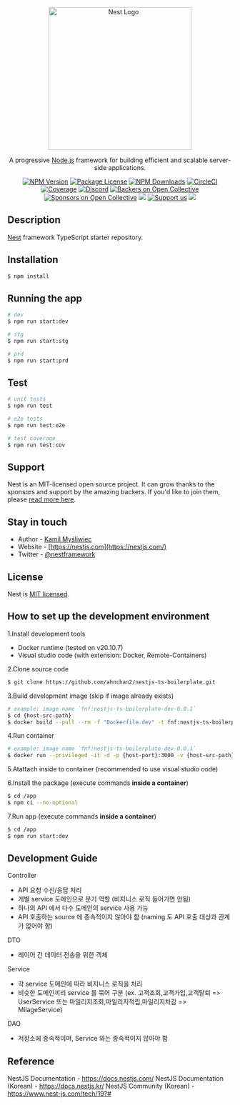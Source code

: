 <p align="center">
  <a href="http://nestjs.com/" target="blank"><img src="https://nestjs.com/img/logo_text.svg" width="320" alt="Nest Logo" /></a>
</p>

[circleci-image]: https://img.shields.io/circleci/build/github/nestjs/nest/master?token=abc123def456
[circleci-url]: https://circleci.com/gh/nestjs/nest

  <p align="center">A progressive <a href="http://nodejs.org" target="_blank">Node.js</a> framework for building efficient and scalable server-side applications.</p>
    <p align="center">
<a href="https://www.npmjs.com/~nestjscore" target="_blank"><img src="https://img.shields.io/npm/v/@nestjs/core.svg" alt="NPM Version" /></a>
<a href="https://www.npmjs.com/~nestjscore" target="_blank"><img src="https://img.shields.io/npm/l/@nestjs/core.svg" alt="Package License" /></a>
<a href="https://www.npmjs.com/~nestjscore" target="_blank"><img src="https://img.shields.io/npm/dm/@nestjs/common.svg" alt="NPM Downloads" /></a>
<a href="https://circleci.com/gh/nestjs/nest" target="_blank"><img src="https://img.shields.io/circleci/build/github/nestjs/nest/master" alt="CircleCI" /></a>
<a href="https://coveralls.io/github/nestjs/nest?branch=master" target="_blank"><img src="https://coveralls.io/repos/github/nestjs/nest/badge.svg?branch=master#9" alt="Coverage" /></a>
<a href="https://discord.gg/G7Qnnhy" target="_blank"><img src="https://img.shields.io/badge/discord-online-brightgreen.svg" alt="Discord"/></a>
<a href="https://opencollective.com/nest#backer" target="_blank"><img src="https://opencollective.com/nest/backers/badge.svg" alt="Backers on Open Collective" /></a>
<a href="https://opencollective.com/nest#sponsor" target="_blank"><img src="https://opencollective.com/nest/sponsors/badge.svg" alt="Sponsors on Open Collective" /></a>
  <a href="https://paypal.me/kamilmysliwiec" target="_blank"><img src="https://img.shields.io/badge/Donate-PayPal-ff3f59.svg"/></a>
    <a href="https://opencollective.com/nest#sponsor"  target="_blank"><img src="https://img.shields.io/badge/Support%20us-Open%20Collective-41B883.svg" alt="Support us"></a>
  <a href="https://twitter.com/nestframework" target="_blank"><img src="https://img.shields.io/twitter/follow/nestframework.svg?style=social&label=Follow"></a>
</p>
  <!--[![Backers on Open Collective](https://opencollective.com/nest/backers/badge.svg)](https://opencollective.com/nest#backer)
  [![Sponsors on Open Collective](https://opencollective.com/nest/sponsors/badge.svg)](https://opencollective.com/nest#sponsor)-->

## Description

[Nest](https://github.com/nestjs/nest) framework TypeScript starter repository.

## Installation

```bash
$ npm install
```

## Running the app

```bash
# dev
$ npm run start:dev

# stg
$ npm run start:stg

# prd
$ npm run start:prd
```

## Test

```bash
# unit tests
$ npm run test

# e2e tests
$ npm run test:e2e

# test coverage
$ npm run test:cov
```

## Support

Nest is an MIT-licensed open source project. It can grow thanks to the sponsors and support by the amazing backers. If you'd like to join them, please [read more here](https://docs.nestjs.com/support).

## Stay in touch

- Author - [Kamil Myśliwiec](https://kamilmysliwiec.com)
- Website - [https://nestjs.com](https://nestjs.com/)
- Twitter - [@nestframework](https://twitter.com/nestframework)

## License

Nest is [MIT licensed](LICENSE).

## How to set up the development environment
1.Install development tools
  - Docker runtime (tested on v20.10.7)
  - Visual studio code (with extension: Docker, Remote-Containers)

2.Clone source code
  ```bash
  $ git clone https://github.com/ahnchan2/nestjs-ts-boilerplate.git
  ```

3.Build development image (skip if image already exists)
  ```bash
  # example: image name `fnf:nestjs-ts-boilerplate-dev-0.0.1`
  $ cd {host-src-path}
  $ docker build --pull --rm -f "Dockerfile.dev" -t fnf:nestjs-ts-boilerplate-dev-0.0.1 "."
  ```

4.Run container
  ```bash
  # example: image name `fnf:nestjs-ts-boilerplate-dev-0.0.1`
  $ docker run --privileged -it -d -p {host-port}:3000 -v {host-src-path}:/app fnf:nestjs-ts-boilerplate-dev-0.0.1
  ```

5.Atattach inside to container (recommended to use visual studio code)

6.Install the package (execute commands **inside a container**)
  ```bash
  $ cd /app
  $ npm ci --no-optional
  ```

7.Run app (execute commands **inside a container**)
  ```bash
  $ cd /app
  $ npm run start:dev
  ```

## Development Guide

Controller
- API 요청 수신/응답 처리
- 개별 service 도메인으로 분기 역할 (비지니스 로직 들어가면 안됨)
- 하나의 API 에서 다수 도메인의 service 사용 가능
- API 호출하는 source 에 종속적이지 않아야 함 (naming 도 API 호출 대상과 관계가 없어야 함)

DTO
- 레이어 간 데이터 전송을 위한 객체

Service
- 각 service 도메인에 따라 비지니스 로직을 처리
- 비슷한 도메인끼리 service 를 묶어 구분 (ex. 고객조회,고객가입,고객탈퇴 => UserService 또는 마일리지조회,마일리지적립,마일리지차감 => MilageService)

DAO
- 저장소에 종속적이며, Service 와는 종속적이지 않아야 함

## Reference

NestJS Documentation - https://docs.nestjs.com/
NestJS Documentation (Korean) - https://docs.nestjs.kr/
NestJS Community (Korean) - https://www.nest-js.com/tech/19?#
